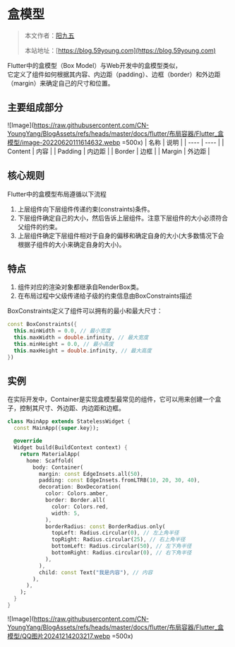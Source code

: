 # 盒模型

> 本文作者：[阳九五](https://github.com/CN-YoungYang)
>
> 本站地址：[https://blog.59young.com](https://blog.59young.com)

Flutter中的盒模型（Box Model）与Web开发中的盒模型类似，  
它定义了组件如何根据其内容、内边距（padding）、边框（border）和外边距（margin）来确定自己的尺寸和位置。

## 主要组成部分
![Image](https://raw.githubusercontent.com/CN-YoungYang/BlogAssets/refs/heads/master/docs/flutter/布局容器/Flutter_盒模型/image-20220620111614632.webp =500x)
| 名称 | 说明 |
| ---- | ---- |
| Content | 内容 |
| Padding | 内边距 |
| Border | 边框 |
| Margin | 外边距 |

## 核心规则
Flutter中的盒模型布局遵循以下流程
1. 上层组件向下层组件传递约束(constraints)条件。
2. 下层组件确定自己的大小，然后告诉上层组件。注意下层组件的大小必须符合父组件的约束。
3. 上层组件确定下层组件相对于自身的偏移和确定自身的大小(大多数情况下会根据子组件的大小来确定自身的大小)。

## 特点
1. 组件对应的渲染对象都继承自RenderBox类。
2. 在布局过程中父级传递给子级的约束信息由BoxConstraints描述

BoxConstraints定义了组件可以拥有的最小和最大尺寸：
```dart
const BoxConstraints({
  this.minWidth = 0.0, // 最小宽度
  this.maxWidth = double.infinity, // 最大宽度
  this.minHeight = 0.0, // 最小高度
  this.maxHeight = double.infinity, // 最大高度
})
```

## 实例
在实际开发中，Container是实现盒模型最常见的组件，它可以用来创建一个盒子，控制其尺寸、外边距、内边距和边框。
```dart
class MainApp extends StatelessWidget {
  const MainApp({super.key});

  @override
  Widget build(BuildContext context) {
    return MaterialApp(
      home: Scaffold(
        body: Container(
          margin: const EdgeInsets.all(50),
          padding: const EdgeInsets.fromLTRB(10, 20, 30, 40),
          decoration: BoxDecoration(
            color: Colors.amber,
            border: Border.all(
              color: Colors.red,
              width: 5,
            ),
            borderRadius: const BorderRadius.only(
              topLeft: Radius.circular(0), // 左上角半径
              topRight: Radius.circular(25), // 右上角半径
              bottomLeft: Radius.circular(50), // 左下角半径
              bottomRight: Radius.circular(0), // 右下角半径
            ),
          ),
          child: const Text("我是内容"), // 内容
        ),
      ),
    );
  }
}
```
![Image](https://raw.githubusercontent.com/CN-YoungYang/BlogAssets/refs/heads/master/docs/flutter/布局容器/Flutter_盒模型/QQ图片20241214203217.webp =500x)